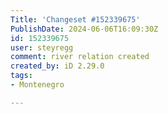 ```yaml
---
Title: 'Changeset #152339675'
PublishDate: 2024-06-06T16:09:30Z
id: 152339675
user: steyregg
comment: river relation created
created_by: iD 2.29.0
tags:
- Montenegro

---
```

